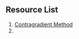 ## Resource List

1. [Contragradient Method](https://mathsci2.appstate.edu/~cookwj/projects/blur/)    
2. 
